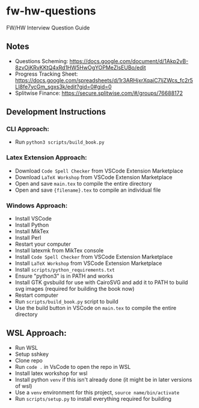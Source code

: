 # fw-hw-questions
FW/HW Interview Question Guide

## Notes
- Questions Scheming: https://docs.google.com/document/d/1Akp2vB-8zvOjKRvKKtQ4xRd1HW5HwOgYOPMeZlsEUBo/edit
- Progress Tracking Sheet: https://docs.google.com/spreadsheets/d/1r3ARHjxrXqaiC7ljZWcs_fc2r5LI8fe7ycGm_sgxs3k/edit?gid=0#gid=0
- Splitwise Finance: https://secure.splitwise.com/#/groups/76688172 

## Development Instructions

### CLI Approach:
- Run `python3 scripts/build_book.py`

### Latex Extension Approach:
- Download `Code Spell Checker` from VSCode Extension Marketplace
- Download `LaTeX Workshop` from VSCode Extension Marketplace
- Open and save `main.tex` to compile the entire directory 
- Open and save `{filename}.tex` to compile an individual file

### Windows Approach:
- Install VSCode
- Install Python
- Install MikTex
- Install Perl
- Restart your computer
- Install latexmk from MikTex console
- Install `Code Spell Checker` from VSCode Extension Marketplace
- Install `LaTeX Workshop` from VSCode Extension Marketplace
- Install `scripts/python_requirements.txt`
- Ensure "python3" is in PATH and works
- Install GTK gvsbuild for use with CairoSVG and add it to PATH to build svg images (required for building the book now)
- Restart computer 
- Run `scripts/build_book.py` script to build
- Use the build button in VSCode on `main.tex` to compile the entire directory 

## WSL Approach:
- Run WSL
- Setup sshkey
- Clone repo
- Run `code .` in VsCode to open the repo in WSL
- Install latex workshop for wsl
- Install python `venv` if this isn't already done (it might be in later versions of wsl)
- Use a `venv` environment for this project, `source name/bin/activate`
- Run `scripts/setup.py` to install everything required for building 



